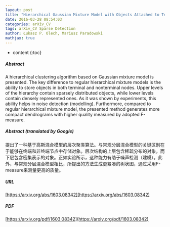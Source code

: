 ```yaml
---
layout: post
title: "Hierarchical Gaussian Mixture Model with Objects Attached to Terminal and Non-terminal Dendrogram Nodes"
date: 2016-03-28 08:54:03
categories: arXiv_CV
tags: arXiv_CV Sparse Detection
author: Łukasz P. Olech, Mariusz Paradowski
mathjax: true
---
```


* content
{:toc}

##### Abstract
A hierarchical clustering algorithm based on Gaussian mixture model is presented. The key difference to regular hierarchical mixture models is the ability to store objects in both terminal and nonterminal nodes. Upper levels of the hierarchy contain sparsely distributed objects, while lower levels contain densely represented ones. As it was shown by experiments, this ability helps in noise detection (modelling). Furthermore, compared to regular hierarchical mixture model, the presented method generates more compact dendrograms with higher quality measured by adopted F-measure.

##### Abstract (translated by Google)
提出了一种基于高斯混合模型的层次聚类算法。与常规分层混合模型的关键区别在于能够在终端和非终端节点中存储对象。层次结构的上层包含稀疏分布的对象，而下层包含密集表示的对象。正如实验所示，这种能力有助于噪声检测（建模）。此外，与常规分层混合模型相比，所提出的方法生成更紧凑的树状图，通过采用F-measure来测量更高的质量。

##### URL
[https://arxiv.org/abs/1603.08342](https://arxiv.org/abs/1603.08342)

##### PDF
[https://arxiv.org/pdf/1603.08342](https://arxiv.org/pdf/1603.08342)

